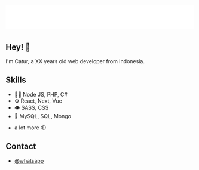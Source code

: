 <h1 align="center">
  <img src="https://raw.githubusercontent.com/martonlederer/martonlederer/master/name.svg" alt="Marton Lederer" />
</h1>

## Hey! 👋
I'm Catur, a XX years old web developer from Indonesia.

## Skills
- 👨‍💻 Node JS, PHP, C#
- ⚙️ React, Next,  Vue
- 👁️ SASS, CSS
- 💽 MySQL, SQL, Mongo
+ a lot more :D

## Contact
- [@whatsapp](https://wa.me/6282133381777)
